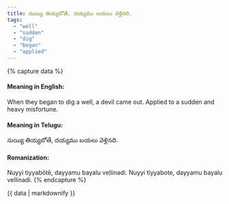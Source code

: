 ```yaml
---
title: నుయ్యి తియ్యబోతే, దయ్యము బయలు వెళ్లినది.
tags:
  - "well"
  - "sudden"
  - "dig"
  - "began"
  - "applied"
---
```


{% capture data %}
#### Meaning in English:
When they began to dig a well, a devil came out.
Applied to a sudden and heavy misfortune.

#### Meaning in Telugu:
నుయ్యి తియ్యబోతే, దయ్యము బయలు వెళ్లినది.

#### Romanization:
Nuyyi tiyyabōtē, dayyamu bayalu veḷlinadi.
Nuyyi tiyyabote, dayyamu bayalu vellinadi.
{% endcapture %}

{{ data | markdownify }}

